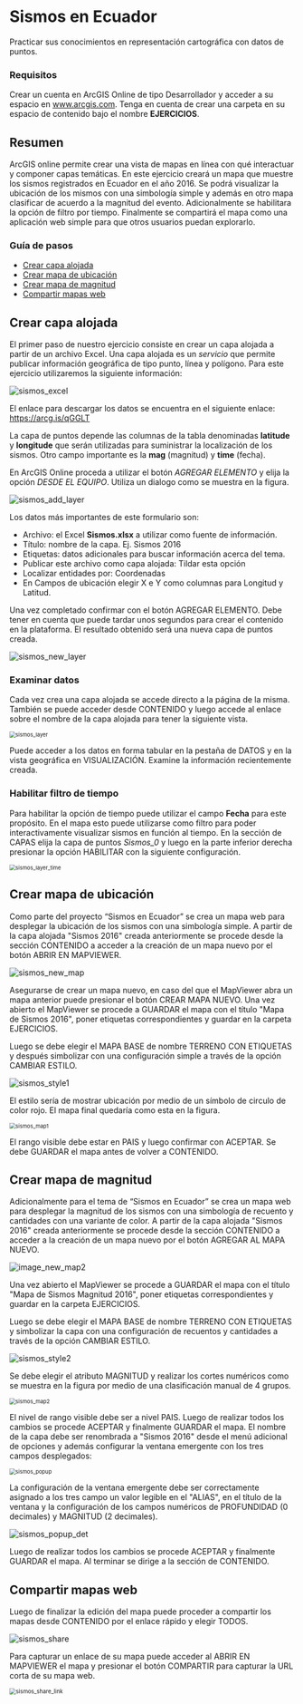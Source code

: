 # Sismos en Ecuador

Practicar sus conocimientos en representación cartográfica con datos de puntos.

### Requisitos

Crear un cuenta en ArcGIS Online de tipo Desarrollador y acceder a su espacio en www.arcgis.com. Tenga en cuenta de crear una carpeta en su espacio de contenido bajo el nombre **EJERCICIOS**.

## Resumen

ArcGIS online permite crear una vista de mapas en línea con qué interactuar y componer capas temáticas. En este ejercicio creará un mapa que muestre los sismos registrados en Ecuador en el año 2016. Se podrá visualizar la ubicación de los mismos con una simbología simple y además en otro mapa clasificar de acuerdo a la magnitud del evento. Adicionalmente se habilitara la opción de filtro por tiempo. Finalmente se compartirá el mapa como una aplicación web simple para que otros usuarios puedan explorarlo. 

### Guía de pasos

- [Crear capa alojada](#crear-capa-alojada)
- [Crear mapa de ubicación](#crear-mapa-de-ubicación)
- [Crear mapa de magnitud](#crear-mapa-de-magnitud)
- [Compartir mapas web](#compartir-mapas-web)

## Crear capa alojada

El primer paso de nuestro ejercicio consiste en crear un capa alojada a partir de un archivo Excel. Una capa alojada es un *servicio* que permite publicar información geográfica de tipo punto, línea y polígono. Para este ejercicio utilizaremos la siguiente información:

![sismos_excel](img/sismos_excel.png)

El enlace para descargar los datos se encuentra en el siguiente enlace: https://arcg.is/qGGLT 

La capa de puntos depende las columnas de la tabla denominadas **latitude** y **longitude** que serán utilizadas para suministrar la localización de los sismos. Otro campo importante es la **mag** (magnitud) y **time** (fecha).

En ArcGIS Online proceda a utilizar el botón *AGREGAR ELEMENTO* y elija la opción *DESDE EL EQUIPO*. Utiliza un dialogo como se muestra en la figura.

![sismos_add_layer](img/sismos_add_layer.png)

Los datos más importantes de este formulario son:

- Archivo: el Excel **Sismos.xlsx** a utilizar como fuente de información.
- Título: nombre de la capa. Ej. Sismos 2016
- Etiquetas: datos adicionales para buscar información acerca del tema.
- Publicar este archivo como capa alojada: Tildar esta opción
- Localizar entidades por: Coordenadas
- En Campos de ubicación elegir X e Y como columnas para Longitud y Latitud.

Una vez completado confirmar con el botón AGREGAR ELEMENTO. Debe tener en cuenta que puede tardar unos segundos para crear el contenido en la plataforma. El resultado obtenido será una nueva capa de puntos creada.

![sismos_new_layer](img/sismos_new_layer.png)

### Examinar datos 

Cada vez crea una capa alojada se accede directo a la página de la misma. También se puede acceder desde CONTENIDO y luego accede al enlace sobre el nombre de la capa alojada para tener la siguiente vista.

<img src="img/sismos_layer.png" alt="sismos_layer" style="zoom:67%;" />

Puede acceder a los datos en forma tabular en la pestaña de DATOS y en la vista geográfica en VISUALIZACIÓN. Examine la información recientemente creada.

### Habilitar filtro de tiempo

Para habilitar la opción de tiempo puede utilizar el campo **Fecha** para este propósito. En el mapa esto puede utilizarse como filtro para poder interactivamente visualizar sismos en función al tiempo. En la sección de CAPAS elija la capa de puntos *Sismos_0* y luego en la parte inferior derecha presionar la opción HABILITAR con la siguiente configuración.

<img src="img/sismos_layer_time.png" alt="sismos_layer_time " style="zoom:67%;" />

## Crear mapa de ubicación

Como parte del proyecto “Sismos en Ecuador” se crea un mapa web para desplegar la ubicación de los sismos con una simbología simple. A partir de la capa alojada "Sismos 2016" creada anteriormente se procede desde la sección CONTENIDO a acceder a la creación de un mapa nuevo por el botón ABRIR EN MAPVIEWER.

![sismos_new_map](img/sismos_new_map.png)

Asegurarse de crear un mapa nuevo, en caso del que el MapViewer abra un mapa anterior puede presionar el botón CREAR MAPA NUEVO. Una vez abierto el MapViewer se procede a GUARDAR el mapa con el título "Mapa de Sismos 2016", poner etiquetas correspondientes y guardar en la carpeta EJERCICIOS.

Luego se debe elegir el MAPA BASE de nombre TERRENO CON ETIQUETAS y después simbolizar con una configuración simple a través de la opción CAMBIAR ESTILO.

![sismos_style1](img/sismos_style1.png)

El estilo sería de mostrar ubicación por medio de un símbolo de circulo de color rojo. El mapa final quedaría como esta en la figura.

<img src="img/sismos_map1.png" alt="sismos_map1" style="zoom:67%;" />

El rango visible debe estar en PAIS y luego confirmar con ACEPTAR. Se debe GUARDAR el mapa antes de volver a CONTENIDO.

## Crear mapa de magnitud

Adicionalmente para el tema de “Sismos en Ecuador” se crea un mapa web para desplegar la magnitud de los sismos con una simbología de recuento y cantidades con una variante de color. A partir de la capa alojada "Sismos 2016" creada anteriormente se procede desde la sección CONTENIDO a acceder a la creación de un mapa nuevo por el botón AGREGAR AL MAPA NUEVO.

![image_new_map2](img/sismos_new_map2.png)

Una vez abierto el MapViewer se procede a GUARDAR el mapa con el título "Mapa de Sismos Magnitud 2016", poner etiquetas correspondientes y guardar en la carpeta EJERCICIOS.

Luego se debe elegir el MAPA BASE de nombre TERRENO CON ETIQUETAS y  simbolizar la capa con una configuración de recuentos y cantidades a través de la opción CAMBIAR ESTILO.

![sismos_style2](img/sismos_style2.png)

Se debe elegir el atributo MAGNITUD y realizar los cortes numéricos como se muestra en la figura por medio de una clasificación manual de 4 grupos.

<img src="img/sismos_map2.png" alt="sismos_map2" style="zoom:67%;" />

 El nivel de rango visible debe ser a nivel PAIS. Luego de realizar todos los cambios se procede ACEPTAR y finalmente GUARDAR el mapa. El nombre de la capa debe ser renombrada a "Sismos 2016" desde el menú adicional de opciones y además configurar la ventana emergente con los tres campos desplegados:

<img src="img/sismos_popup.png" alt="sismos_popup" style="zoom:67%;" />

La configuración de la ventana emergente debe ser correctamente asignado a los tres campo un valor legible en el "ALIAS", en el título de la ventana y la configuración de los campos numéricos de PROFUNDIDAD (0 decimales) y MAGNITUD (2 decimales).

![sismos_popup_det](img/sismos_popup_det.png)

Luego de realizar todos los cambios se procede ACEPTAR y finalmente GUARDAR el mapa. Al terminar se dirige a la sección de CONTENIDO.

## Compartir mapas web

Luego de finalizar la edición del mapa puede proceder a compartir los mapas desde CONTENIDO por el enlace rápido y elegir TODOS.

![sismos_share](img/sismos_share.png)

Para capturar un enlace de su mapa puede acceder al ABRIR EN MAPVIEWER el mapa y presionar el botón COMPARTIR para capturar la URL corta de su mapa web.

<img src="img/sismos_share_link.png" alt="sismos_share_link" style="zoom:70%;" /> 

